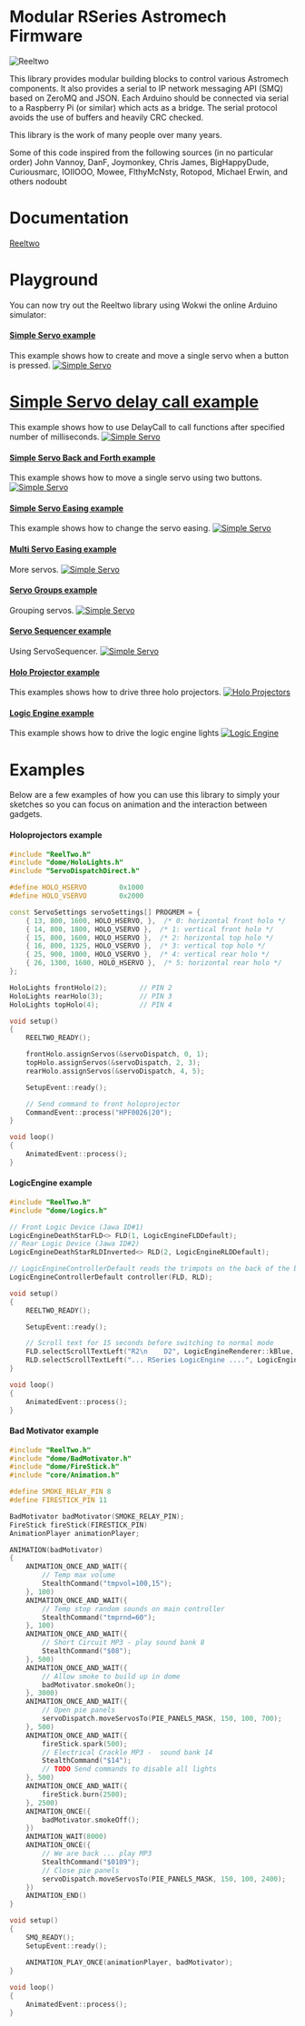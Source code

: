 # Modular RSeries Astromech Firmware  #

![Reeltwo](https://raw.githubusercontent.com/reeltwo/Reeltwo/master/reeltwo.gif)

This library provides modular building blocks to control various Astromech components. It also provides a serial to IP network messaging API (SMQ) based on ZeroMQ and JSON. Each Arduino should be connected via serial to a Raspberry Pi (or similar) which acts as a bridge. The serial protocol avoids the use of buffers and heavily CRC checked.

This library is the work of many people over many years.

Some of this code inspired from the following sources (in no particular order)
 John Vannoy, DanF, Joymonkey, Chris James, BigHappyDude, Curiousmarc, IOIIOOO, Mowee, FlthyMcNsty, Rotopod, Michael Erwin, and others nodoubt

# Documentation

[Reeltwo](https://reeltwo.github.io/Reeltwo)

# Playground

You can now try out the Reeltwo library using Wokwi the online Arduino simulator:

#### <ins>Simple Servo example</ins>

This example shows how to create and move a single servo when a button is pressed.
[![Simple Servo](https://thumbs.wokwi.com/projects/366510058300225537/thumbnail.jpg?tile&amp;t=1629669534812&amp;dark=1)](https://wokwi.com/projects/366510058300225537)

# <ins>Simple Servo delay call example</ins>

This example shows how to use DelayCall to call functions after specified number of milliseconds.
[![Simple Servo](https://thumbs.wokwi.com/projects/366518949882139649/thumbnail.jpg?tile&amp;t=1629669534812&amp;dark=1)](https://wokwi.com/projects/366518949882139649)

#### <ins>Simple Servo Back and Forth example</ins>

This example shows how to move a single servo using two buttons.
[![Simple Servo](https://thumbs.wokwi.com/projects/366510074163084289/thumbnail.jpg?tile&amp;t=1629669534812&amp;dark=1)](https://wokwi.com/projects/366510074163084289)

#### <ins>Simple Servo Easing example</ins>

This example shows how to change the servo easing.
[![Simple Servo](https://thumbs.wokwi.com/projects/366514412870807553/thumbnail.jpg?tile&amp;t=1629669534812&amp;dark=1)](https://wokwi.com/projects/366514412870807553)

#### <ins>Multi Servo Easing example</ins>

More servos.
[![Simple Servo](https://thumbs.wokwi.com/projects/366514809314343937/thumbnail.jpg?tile&amp;t=1629669534812&amp;dark=1)](https://wokwi.com/projects/366514809314343937)

#### <ins>Servo Groups example</ins>

Grouping servos.
[![Simple Servo](https://thumbs.wokwi.com/projects/366515197545431041/thumbnail.jpg?tile&amp;t=1629669534812&amp;dark=1)](https://wokwi.com/projects/366515197545431041)

#### <ins>Servo Sequencer example</ins>

Using ServoSequencer.
[![Simple Servo](https://thumbs.wokwi.com/projects/366520390464154625/thumbnail.jpg?tile&amp;t=1629669534812&amp;dark=1)](https://wokwi.com/projects/366520390464154625)

#### <ins>Holo Projector example</ins>

This examples shows how to drive three holo projectors.
[![Holo Projectors](https://thumbs.wokwi.com/projects/320613018220102227/thumbnail.jpg?tile&amp;t=1629669534812&amp;dark=1)](https://wokwi.com/arduino/projects/320613018220102227)

#### <ins>Logic Engine example</ins>

This example shows how to drive the logic engine lights
[![Logic Engine](https://thumbs.wokwi.com/projects/347968516066902611/thumbnail.jpg?tile&amp;t=1629669534812&amp;dark=1)](https://wokwi.com/projects/347968516066902611)


# Examples

Below are a few examples of how you can use this library to simply your sketches so you can focus on animation and the interaction between gadgets.

#### Holoprojectors example

```C++
#include "ReelTwo.h"
#include "dome/HoloLights.h"
#include "ServoDispatchDirect.h"

#define HOLO_HSERVO        0x1000
#define HOLO_VSERVO        0x2000

const ServoSettings servoSettings[] PROGMEM = {
    { 13, 800, 1600, HOLO_HSERVO, },  /* 0: horizontal front holo */
    { 14, 800, 1800, HOLO_VSERVO },  /* 1: vertical front holo */
    { 15, 800, 1600, HOLO_HSERVO },  /* 2: horizontal top holo */
    { 16, 800, 1325, HOLO_VSERVO },  /* 3: vertical top holo */
    { 25, 900, 1000, HOLO_VSERVO },  /* 4: vertical rear holo */
    { 26, 1300, 1600, HOLO_HSERVO },  /* 5: horizontal rear holo */
};

HoloLights frontHolo(2);		// PIN 2
HoloLights rearHolo(3);			// PIN 3
HoloLights topHolo(4);			// PIN 4

void setup()
{
    REELTWO_READY();

    frontHolo.assignServos(&servoDispatch, 0, 1);
    topHolo.assignServos(&servoDispatch, 2, 3);
    rearHolo.assignServos(&servoDispatch, 4, 5);

    SetupEvent::ready();

   	// Send command to front holoprojector
   	CommandEvent::process("HPF0026|20");
}

void loop()
{
	AnimatedEvent::process();
}
```

#### LogicEngine example

```C++
#include "ReelTwo.h"
#include "dome/Logics.h"

// Front Logic Device (Jawa ID#1)
LogicEngineDeathStarFLD<> FLD(1, LogicEngineFLDDefault);
// Rear Logic Device (Jawa ID#2)
LogicEngineDeathStarRLDInverted<> RLD(2, LogicEngineRLDDefault);

// LogicEngineControllerDefault reads the trimpots on the back of the board. It is optional.
LogicEngineControllerDefault controller(FLD, RLD);

void setup()
{
    REELTWO_READY();

    SetupEvent::ready();

    // Scroll text for 15 seconds before switching to normal mode
    FLD.selectScrollTextLeft("R2\n    D2", LogicEngineRenderer::kBlue, 1, 15);
    RLD.selectScrollTextLeft("... RSeries LogicEngine ....", LogicEngineRenderer::kYellow, 0, 15);
}

void loop()
{
    AnimatedEvent::process();
}
```

#### Bad Motivator example

```C++
#include "ReelTwo.h"
#include "dome/BadMotivator.h"
#include "dome/FireStick.h"
#include "core/Animation.h"

#define SMOKE_RELAY_PIN 8
#define FIRESTICK_PIN 11

BadMotivator badMotivator(SMOKE_RELAY_PIN);
FireStick fireStick(FIRESTICK_PIN)
AnimationPlayer animationPlayer;

ANIMATION(badMotivator)
{
    ANIMATION_ONCE_AND_WAIT({
        // Temp max volume
        StealthCommand("tmpvol=100,15");
    }, 100)
    ANIMATION_ONCE_AND_WAIT({
        // Temp stop random sounds on main controller
        StealthCommand("tmprnd=60");
    }, 100)
    ANIMATION_ONCE_AND_WAIT({
        // Short Circuit MP3 - play sound bank 8
        StealthCommand("$08");
    }, 500)
    ANIMATION_ONCE_AND_WAIT({
        // Allow smoke to build up in dome
        badMotivator.smokeOn();
    }, 3000)
    ANIMATION_ONCE_AND_WAIT({
        // Open pie panels
        servoDispatch.moveServosTo(PIE_PANELS_MASK, 150, 100, 700);
    }, 500)
    ANIMATION_ONCE_AND_WAIT({
        fireStick.spark(500);
        // Electrical Crackle MP3 -  sound bank 14
        StealthCommand("$14");
        // TODO Send commands to disable all lights
    }, 500)
    ANIMATION_ONCE_AND_WAIT({
        fireStick.burn(2500);
    }, 2500)
    ANIMATION_ONCE({
        badMotivator.smokeOff();
    })
    ANIMATION_WAIT(8000)
    ANIMATION_ONCE({
        // We are back ... play MP3
        StealthCommand("$0109");
        // Close pie panels
        servoDispatch.moveServosTo(PIE_PANELS_MASK, 150, 100, 2400);
    })
    ANIMATION_END()
}

void setup()
{
    SMQ_READY();
    SetupEvent::ready();

    ANIMATION_PLAY_ONCE(animationPlayer, badMotivator);
}
 
void loop()
{
    AnimatedEvent::process();
}
```
